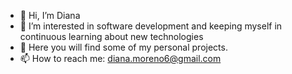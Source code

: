 - 👋 Hi, I’m Diana
- 👀 I’m interested in software development and keeping myself in continuous learning about new technologies
- 🌱 Here you will find some of my personal projects.
- 📫 How to reach me: diana.moreno6@gmail.com

<!---
dianamoreno/dianamoreno is a ✨ special ✨ repository because its `README.md` (this file) appears on your GitHub profile.
You can click the Preview link to take a look at your changes.
--->
